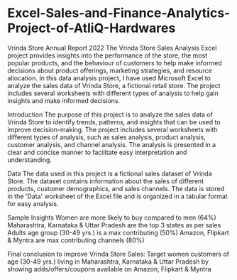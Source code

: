 # Excel-Sales-and-Finance-Analytics-Project-of-AtliQ-Hardwares
Vrinda Store Annual Report 2022
The Vrinda Store Sales Analysis Excel project provides insights into the performance of the store, the most popular products, and the behaviour of customers to help make informed decisions about product offerings, marketing strategies, and resource allocation. In this data analysis project, I have used Microsoft Excel to analyze the sales data of Vrinda Store, a fictional retail store. The project includes several worksheets with different types of analysis to help gain insights and make informed decisions.

Introduction
The purpose of this project is to analyze the sales data of Vrinda Store to identify trends, patterns, and insights that can be used to improve decision-making. The project includes several worksheets with different types of analysis, such as sales analysis, product analysis, customer analysis, and channel analysis. The analysis is presented in a clear and concise manner to facilitate easy interpretation and understanding.

Data
The data used in this project is a fictional sales dataset of Vrinda Store. The dataset contains information about the sales of different products, customer demographics, and sales channels. The data is stored in the 'Data' worksheet of the Excel file and is organized in a tabular format for easy analysis.

Sample Insights
Women are more likely to buy compared to men (64%) Maharashtra, Karnataka & Uttar Pradesh are the top 3 states as per sales Adults age group (30-49 yrs.) is a max contributing (50%) Amazon, Flipkart & Myntra are max contributing channels (80%)

Final conclusion to improve Vrinda Store Sales:
Target women customers of age (30-49 yrs.) living in Maharashtra, Karnataka & Uttar Pradesh by showing adds/offers/coupons available on Amazon, Flipkart & Myntra

